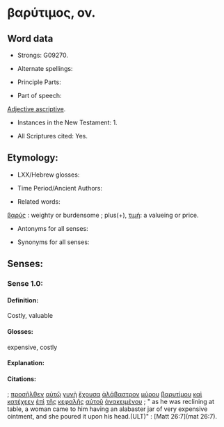 # βαρύτιμος, ον.

<!-- Status: S2=NeedsFinalCheck -->
<!-- Lexica used for edits: LN MM -->

## Word data

* Strongs: G09270.


* Alternate spellings:

* Principle Parts: 

* Part of speech: 

[Adjective ascriptive](http://ugg.readthedocs.io/en/latest/adjective_ascriptive.html). 

* Instances in the New Testament: 1.

* All Scriptures cited: Yes.

## Etymology: 

* LXX/Hebrew glosses: 

* Time Period/Ancient Authors: 

* Related words:

[βαρύς](../G09260/01.md) : weighty or burdensome ; plus(+), [τιμή](../G50920/01.md): a valueing or price.

* Antonyms for all senses:

* Synonyms for all senses: 

## Senses:

### Sense  1.0: 

#### Definition: 

Costly, valuable 

#### Glosses: 

expensive, costly

#### Explanation: 


#### Citations: 

; [προσῆλθεν](../G43340/01.md) [αὐτῷ](../G08460/01.md) [γυνὴ](../G11350/01.md) [ἔχουσα](../G21920/01.md) [ἀλάβαστρον](../G02110/01.md) [μύρου](../G34640/01.md) [βαρυτίμου](../G09270/01.md) [καὶ](../G25320/01.md) [κατέχεεν](../G27080/01.md) [ἐπὶ](../G19090/01.md) [τῆς](../G35880/01.md) [κεφαλῆς](../G27760/01.md) [αὐτοῦ](../G08460/01.md) [ἀνακειμένου](../G03450/01.md)
; " as he was reclining at table, a woman came to him having an alabaster jar of very expensive ointment, and she poured it upon his head.(ULT)"
: [Matt 26:7](mat 26:7).
